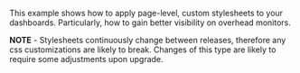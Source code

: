 This example shows how to apply page-level, custom stylesheets to
your dashboards. Particularly, how to gain better visibility on overhead
monitors.

<b>NOTE</b> - Stylesheets continuously change between releases, therefore any css customizations are likely to break.  Changes of this type are likely to require some adjustments upon upgrade.
